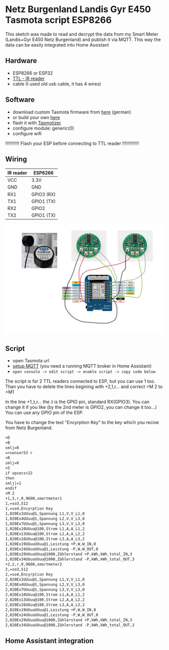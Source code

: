 # Netz Burgenland Landis Gyr E450 Tasmota script ESP8266
This sketch was made to read and decrypt the data from my Smart Meter (Landis+Gyr E450 Netz Burgenland) and publish it via MQTT. This way the data can be easily integrated into Home Assistant

## Hardware
* ESP8266 or ESP32
* [TTL - IR reader](https://www.amazon.de/dp/B0BPMVX4VW?psc=1&ref=ppx_yo2ov_dt_b_product_details)
* cable (I used old usb cable, it has 4 wires)
## Software
* download custom Tasmota firmware from [here](https://ottelo.jimdofree.com/stromz%C3%A4hler-auslesen-tasmota/) (german)
* or build your own [here](https://tasmota.github.io/docs/Smart-Meter-Interface/)
* flash it with [Tasmotizer](https://github.com/tasmota/tasmotizer)
* configure module: generic(0)
* configure wifi

!!!!!!!!!!! Flash your ESP before connecting to TTL reader !!!!!!!!!!!!!
## Wiring
| IR reader  | ESP8266      |
| ---------- | ------------ |
| VCC        | 3.3V         |
| GND        | GND          |
| RX1        | GPIO3 (RX)   |
| TX1        | GPIO1 (TX)   |
| RX2        | GPIO2        |
| TX2        | GPIO1 (TX)   |

<p align="center">
    <img src=https://github.com/ungip/smartmeter-burgenland/blob/main/wire.jpg>    
</p>

## Script
* open Tasmota url
* [setup MQTT](https://tasmota.github.io/docs/MQTT/) (you need a running MQTT broker in Home Assistant)
* `open console -> edit script -> enable script -> copy code below`

The script is for 2 TTL readers connected to ESP, but you can use 1 too. Than you have to delete the lines begining with +2,1,r... and correct >M 2 to >M1

In the line +1,`3`,r... the `3` is the GPIO pin, standard RX(GPIO3). You can change it if you like (by the 2nd meter is GPIO2, you can change it too...) You can use any GPIO pin of the ESP.

You have to change the text "Encyrption Key" to the key which you recive from Netz Burgenland.


```
>D
>B
smlj=0
=>sensor53 r
>R
smlj=0
>S
if upsecs>22
then
smlj|=1
endif
>M 2
+1,3,r,0,9600,smartmeter1
1,=so3,512
1,=so4,Encyrption Key
1,020Ex1UUuu@1,Spannung L1,V,V_L1,0
1,020Ex4UUuu@1,Spannung L2,V,V_L3,0
1,020Ex7UUuu@1,Spannung L3,V,V_L3,0
1,020Ex10UUuu@100,Strom L1,A,A_L1,2
1,020Ex13UUuu@100,Strom L2,A,A_L2,2
1,020Ex16UUuu@100,Strom L3,A,A_L3,2
1,020Ex19UUuuUUuu@1,Leistung +P,W,W_IN,0
1,020Ex24UUuuUUuu@1,Leistung -P,W,W_OUT,0
1,020Ex29UUuuUUuu@1000,Zählerstand +P,kWh,kWh_total_IN,3
1,020Ex34UUuuUUuu@1000,Zählerstand -P,kWh,kWh_total_OUT,3
+2,2,r,0,9600,smartmeter2
2,=so3,512
2,=so4,Encyrption Key
2,020Ex1UUuu@1,Spannung L1,V,V_L1,0
2,020Ex4UUuu@1,Spannung L2,V,V_L3,0
2,020Ex7UUuu@1,Spannung L3,V,V_L3,0
2,020Ex10UUuu@100,Strom L1,A,A_L1,2
2,020Ex13UUuu@100,Strom L2,A,A_L2,2
2,020Ex16UUuu@100,Strom L3,A,A_L3,2
2,020Ex19UUuuUUuu@1,Leistung +P,W,W_IN,0
2,020Ex24UUuuUUuu@1,Leistung -P,W,W_OUT,0
2,020Ex29UUuuUUuu@1000,Zählerstand +P,kWh,kWh_total_IN,3
2,020Ex34UUuuUUuu@1000,Zählerstand -P,kWh,kWh_total_OUT,3
```

## Home Assistant integration
